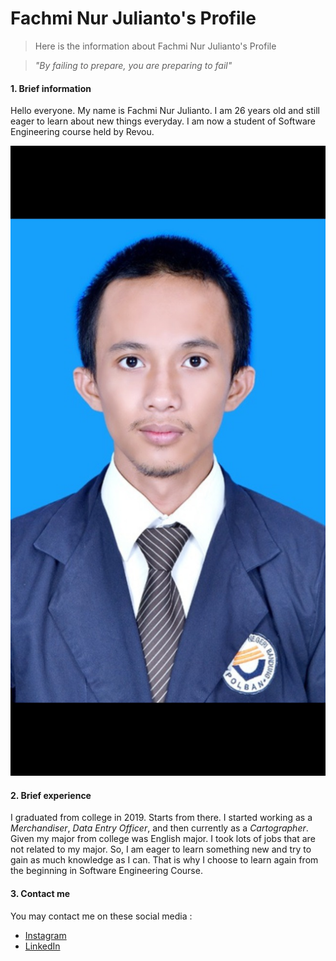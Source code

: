 # Fachmi Nur Julianto's Profile
> Here is the information about Fachmi Nur Julianto's Profile

> *"By failing to prepare, you are preparing to fail"*

#### 1. Brief information
Hello everyone. My name is Fachmi Nur Julianto. I am 26 years old and still eager to learn about new things everyday. I am now a student of Software Engineering course held by Revou. 

![Photo](PasFoto.jpeg)

#### 2. Brief experience
I graduated from college in 2019. Starts from there. I started working as a *Merchandiser*, *Data Entry Officer*, and then currently as a *Cartographer*. Given my major from college was English major. I took lots of jobs that are not related to my major. So, I am eager to learn something new and try to gain as much knowledge as I can. That is why I choose to learn again from the beginning in Software Engineering Course.

#### 3. Contact me
You may contact me on these social media : 
- [Instagram](https://www.instagram.com/fachmi_nur/)
- [LinkedIn](https://www.linkedin.com/in/fachmi-nur-7383b7195/)